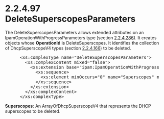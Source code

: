 <html dir="LTR" xmlns:mshelp="http://msdn.microsoft.com/mshelp" xmlns:ddue="http://ddue.schemas.microsoft.com/authoring/2003/5" xmlns:xlink="http://www.w3.org/1999/xlink" xmlns:tool="http://www.microsoft.com/tooltip">
 <body>
 <div id="header">
 <h1 class="heading">2.2.4.97 DeleteSuperscopesParameters</h1>
 </div>
 <div id="mainSection">
 <div id="mainBody">
 <div id="allHistory" class="saveHistory"></div>
 <div id="sectionSection0" class="section" name="collapseableSection">
 

<p>The DeleteSuperscopesParameters allows extended attributes
on an IpamOperationWithProgressParameters type (section <a href="99fc6063-33f2-47ef-8db7-91d89369e3dc.md">2.2.4.286</a>). It creates
objects whose <b>OperationId</b> is DeleteSuperscopes. It identifies the
collection of DhcpSuperscopeV4 types (section <a href="aad37ace-661f-4321-9c67-8131069d96e8.md">2.2.4.166</a>) to be deleted.</p>

<dl>
<dd>
<div><pre> &lt;xs:complexType name=&quot;DeleteSuperscopesParameters&quot;&gt;
   &lt;xs:complexContent mixed=&quot;false&quot;&gt;
     &lt;xs:extension base=&quot;ipam:IpamOperationWithProgressParameters&quot;&gt;
       &lt;xs:sequence&gt;
         &lt;xs:element minOccurs=&quot;0&quot; name=&quot;Superscopes&quot; nillable=&quot;true&quot; type=&quot;ipam:ArrayOfDhcpSuperscopeV4&quot; /&gt;
       &lt;/xs:sequence&gt;
     &lt;/xs:extension&gt;
   &lt;/xs:complexContent&gt;
 &lt;/xs:complexType&gt;
</pre></div>
</dd></dl>

<p><b>Superscopes</b>: An ArrayOfDhcpSuperscopeV4 that
represents the DHCP superscopes to be deleted.</p>


 </div>
 </div>
 </div>
 </body>
</html>